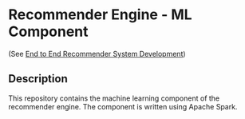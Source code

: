 # Recommender Engine - ML Component
(See [End to End Recommender System Development](https://github.com/trendyol-data-eng-summer-intern-2019/recom-engine-white-paper))

## Description
This repository contains the machine learning component of the recommender engine. The component is written using Apache Spark.

